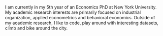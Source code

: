 I am currently in my 5th year of an Economics PhD at New York University. My academic research interests are primarily focused on industrial organization, applied econometrics and behavioral economics. Outside of my academic research, I like to code, play around with interesting datasets, climb and bike around the city.
